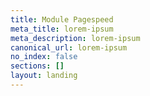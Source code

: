 ```yaml
---
title: Module Pagespeed
meta_title: lorem-ipsum
meta_description: lorem-ipsum
canonical_url: lorem-ipsum
no_index: false
sections: []
layout: landing
---
```

